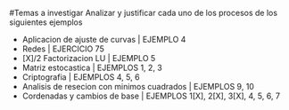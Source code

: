 #Temas a investigar
Analizar y justificar cada uno de los procesos de los siguientes ejemplos
- Aplicacion de ajuste de curvas | EJEMPLO 4
- Redes | EJERCICIO 75
- [X]/2 Factorizacion LU | EJEMPLO 5
- Matriz estocastica | EJEMPLOS 1, 2, 3
- Criptografia | EJEMPLOS 4, 5, 6
- Analisis de resecion con minimos cuadrados | EJEMPLOS 9, 10
- Cordenadas y cambios de base | EJEMPLOS 1[X], 2[X], 3[X], 4, 5, 6, 7